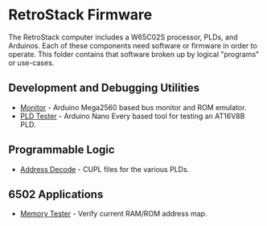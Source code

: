 <!--
 Copyright 2023 Greg Coonrod
 
 Licensed under the Apache License, Version 2.0 (the "License");
 you may not use this file except in compliance with the License.
 You may obtain a copy of the License at
 
     http://www.apache.org/licenses/LICENSE-2.0
 
 Unless required by applicable law or agreed to in writing, software
 distributed under the License is distributed on an "AS IS" BASIS,
 WITHOUT WARRANTIES OR CONDITIONS OF ANY KIND, either express or implied.
 See the License for the specific language governing permissions and
 limitations under the License.
-->

# RetroStack Firmware

The RetroStack computer includes a W65C02S processor, PLDs, and Arduinos. Each of these components need software or firmware in order to operate. This folder contains that software broken up by logical "programs" or use-cases.

## Development and Debugging Utilities

- [Monitor](./arduino/monitor/) - Arduino Mega2560 based bus monitor and ROM emulator.
- [PLD Tester](./arduino/pld-tester/) - Arduino Nano Every based tool for testing an AT16V8B PLD.

## Programmable Logic

- [Address Decode](./pld/address-decode/) - CUPL files for the various PLDs.

## 6502 Applications

- [Memory Tester](./6502/memory-test/) - Verify current RAM/ROM address map.
